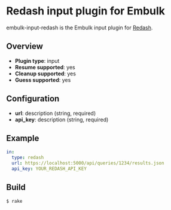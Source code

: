 # Redash input plugin for Embulk

embulk-input-redash is the Embulk input plugin for [Redash](https://redash.io).

## Overview

* **Plugin type**: input
* **Resume supported**: yes
* **Cleanup supported**: yes
* **Guess supported**: yes

## Configuration

- **url**: description (string, required)
- **api_key**: description (string, required)

## Example

```yaml
in:
  type: redash
  url: https://localhost:5000/api/queries/1234/results.json
  api_key: YOUR_REDASH_API_KEY
```

## Build

```
$ rake
```
